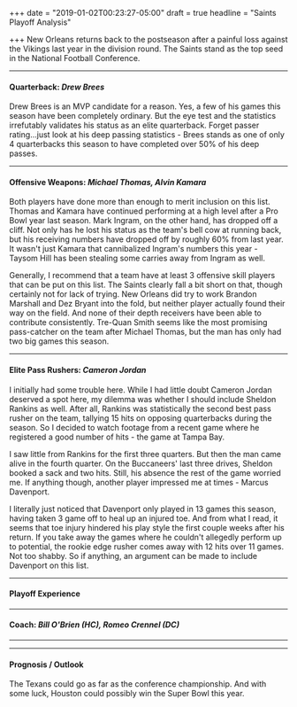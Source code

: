 +++
date = "2019-01-02T00:23:27-05:00"
draft = true
headline = "Saints Playoff Analysis"

+++
New Orleans returns back to the postseason after a painful loss against the Vikings last year in the division round. The Saints stand as the top seed in the National Football Conference.

***

#### Quarterback: _Drew Brees_

Drew Brees is an MVP candidate for a reason. Yes, a few of his games this season have been completely ordinary. But the eye test and the statistics irrefutably validates his status as an elite quarterback. Forget passer rating...just look at his deep passing statistics - Brees stands as one of only 4 quarterbacks this season to have completed over 50% of his deep passes.  

***

#### Offensive Weapons: _Michael Thomas, Alvin Kamara_

Both players have done more than enough to merit inclusion on this list. Thomas and Kamara have continued performing at a high level after a Pro Bowl year last season. Mark Ingram, on the other hand, has dropped off a cliff. Not only has he lost his status as the team's bell cow at running back, but his receiving numbers have dropped off by roughly 60% from last year. It wasn't just Kamara that cannibalized Ingram's numbers this year - Taysom Hill has been stealing some carries away from Ingram as well.

Generally, I recommend that a team have at least 3 offensive skill players that can be put on this list. The Saints clearly fall a bit short on that, though certainly not for lack of trying. New Orleans did try to work Brandon Marshall and Dez Bryant into the fold, but neither player actually found their way on the field. And none of their depth receivers have been able to contribute consistently. Tre-Quan Smith seems like the most promising pass-catcher on the team after Michael Thomas, but the man has only had two big games this season.

***

#### Elite Pass Rushers: _Cameron Jordan_

I initially had some trouble here. While I had little doubt Cameron Jordan deserved a spot here, my dilemma was whether I should include Sheldon Rankins as well. After all, Rankins was statistically the second best pass rusher on the team, tallying 15 hits on opposing quarterbacks during the season. So I decided to watch footage from a recent game where he registered a good number of hits - the game at Tampa Bay.

I saw little from Rankins for the first three quarters. But then the man came alive in the fourth quarter. On the Buccaneers' last three drives, Sheldon booked a sack and two hits. Still, his absence the rest of the game worried me. If anything though, another player impressed me at times - Marcus Davenport.

I literally just noticed that Davenport only played in 13 games this season, having taken 3 game off to heal up an injured toe. And from what I read, it seems that toe injury hindered his play style the first couple weeks after his return. If you take away the games where he couldn't allegedly perform up to potential, the rookie edge rusher comes away with 12 hits over 11 games. Not too shabby. So if anything, an argument can be made to include Davenport on this list.

***

#### Playoff Experience

***

#### Coach: _Bill O'Brien (HC), Romeo Crennel (DC)_

***

***

#### Prognosis / Outlook

The Texans could go as far as the conference championship. And with some luck, Houston could possibly win the Super Bowl this year.